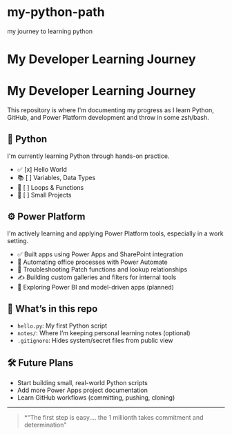 # my-python-path
my journey to learning python
# My Developer Learning Journey

# My Developer Learning Journey

This repository is where I'm documenting my progress as I learn Python, GitHub, and Power Platform development and throw in some zsh/bash.

## 🐍 Python

I'm currently learning Python through hands-on practice.

- ✅ [x] Hello World
- 📚 [ ] Variables, Data Types
- 🔁 [ ] Loops & Functions
- 🧪 [ ] Small Projects

## ⚙️ Power Platform

I'm actively learning and applying Power Platform tools, especially in a work setting.

- ✅ Built apps using Power Apps and SharePoint integration
- 🔁 Automating office processes with Power Automate
- 🧩 Troubleshooting Patch functions and lookup relationships
- ✍️ Building custom galleries and filters for internal tools
- 🚧 Exploring Power BI and model-driven apps (planned)

## 📁 What’s in this repo

- `hello.py`: My first Python script
- `notes/`: Where I’m keeping personal learning notes (optional)
- `.gitignore`: Hides system/secret files from public view

## 🛠️ Future Plans

- Start building small, real-world Python scripts
- Add more Power Apps project documentation
- Learn GitHub workflows (committing, pushing, cloning)

---

> *“The first step is easy.... the 1 millionth takes commitment and determination"

